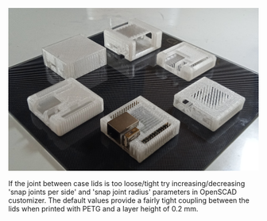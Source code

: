 ![image](image.jpg)

If the joint between case lids is too loose/tight try increasing/decreasing 'snap joints per side' and 'snap joint radius' parameters in OpenSCAD customizer.
The default values provide a fairly tight coupling between the lids when printed with PETG and a layer height of 0.2 mm.
